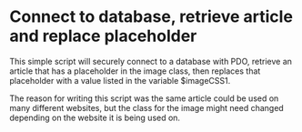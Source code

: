 Connect to database, retrieve article and replace placeholder
=============================================================

This simple script will securely connect to a database with PDO, retrieve an article that has a placeholder in the image class, then replaces that placeholder with a value listed in the variable $imageCSS1.

The reason for writing this script was the same article could be used on many different websites, but the class for the image might need changed depending on the website it is being used on.